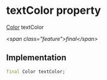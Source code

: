 


# textColor property







[Color](https:api.flutter.dev/flutter/dart-ui/Color-class.html) textColor
  
_\<span class="feature"\>final\</span\>_






## Implementation

```dart
final Color textColor;
```







